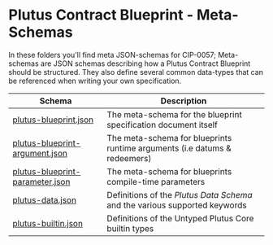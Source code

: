 # Plutus Contract Blueprint - Meta-Schemas

In these folders you'll find meta JSON-schemas for CIP-0057; Meta-schemas are JSON schemas describing how a Plutus Contract Blueprint should be structured. They also define several common data-types that can be referenced when writing your own specification.

Schema                                                               | Description
---                                                                  | ---
[plutus-blueprint.json](./plutus-blueprint.json)                     | The meta-schema for the blueprint specification document itself
[plutus-blueprint-argument.json](./plutus-blueprint-argument.json)   | The meta-schema for blueprints runtime arguments (i.e datums & redeemers)
[plutus-blueprint-parameter.json](./plutus-blueprint-parameter.json) | The meta-schema for blueprints compile-time parameters
[plutus-data.json](./plutus-data.json)                               | Definitions of the _Plutus Data Schema_ and the various supported keywords
[plutus-builtin.json](./plutus-builtin.json)                         | Definitions of the Untyped Plutus Core builtin types

